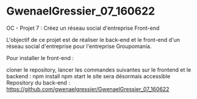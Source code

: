 # GwenaelGressier_07_160622

OC - Projet 7 : Créez un réseau social d'entreprise Front-end

L'objectif de ce projet est de réaliser le back-end et le front-end d'un réseau social d'entreprise pour l'entreprise Groupomania.

Pour installer le front-end :

cloner le repository,
lancer les commandes suivantes sur le frontend et le backend :
npm install
npm start
le site sera désormais accessible
Repository du back-end : https://github.com/gwenaelgressier/GwenaelGressier_07_160622
